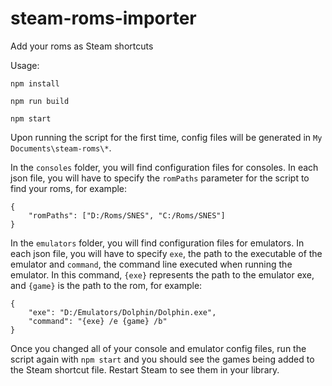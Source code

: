 # steam-roms-importer
Add your roms as Steam shortcuts

Usage: 

`npm install`

`npm run build`

`npm start`

Upon running the script for the first time, config files will be generated in `My Documents\steam-roms\*`.

In the `consoles` folder, you will find configuration files for consoles. In each json file, you will have to specify the `romPaths` parameter for the script to find your roms, for example: 

```
{
	"romPaths": ["D:/Roms/SNES", "C:/Roms/SNES"]
}
```

In the `emulators` folder, you will find configuration files for emulators. In each json file, you will have to specify `exe`, the path to the executable of the emulator and `command`, the command line executed when running the emulator. In this command, `{exe}` represents the path to the emulator exe, and `{game}` is the path to the rom, for example:

```
{
    "exe": "D:/Emulators/Dolphin/Dolphin.exe",
    "command": "{exe} /e {game} /b"
}
```

Once you changed all of your console and emulator config files, run the script again with `npm start` and you should see the games being added to the Steam shortcut file. Restart Steam to see them in your library.

